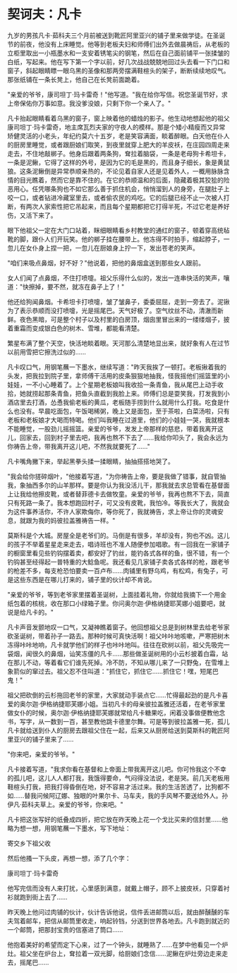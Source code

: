 <link href="../../../css/style.css" rel="stylesheet" type="text/css" />

# 契诃夫：凡卡

<div class="p">

九岁的男孩凡卡·茹科夫三个月前被送到靴匠阿里亚兴的铺子里来做学徒。在圣诞节的前夜，他没有上床睡觉。他等到老板夫妇和师傅们出外去做晨祷后，从老板的立柜里取出一小瓶墨水和一支安着锈笔尖的钢笔，然后在自己面前铺平一张揉皱的白纸，写起来。他在写下第一个字以前，好几次战战兢兢地回过头去看一下门口和窗子，斜起眼睛瞟一眼乌黑的圣像和那两旁摆满鞋楦头的架子，断断续续地叹气。那张纸铺在一条长凳上，他自己在长凳前面跪着。

"亲爱的爷爷，康司坦丁·玛卡雷奇！"他写道。"我在给你写信。祝您圣诞节好，求上帝保佑你万事如意。我没爹没娘，只剩下你一个亲人了。"

凡卡抬起眼睛看着乌黑的窗子，窗上映着他的蜡烛的影子。他生动地想起他的祖父康司坦丁·玛卡雷奇，地主席瓦烈夫家的守夜人的模样。那是个矮小精瘦而又异常矫健灵活的小老头，年纪约莫六十五岁，老是笑容满面，睒着醉眼。白天他在仆人的厨房里睡觉，或者跟厨娘们取笑，到夜里就穿上肥大的羊皮袄，在庄园四周走来走去，不住地敲梆子。他身后跟着两条狗，耷拉着脑袋，一条是老母狗卡希坦卡，一条是泥鳅，它得了这样的外号，是因为它的毛是黑的，而且身子细长，象是黄鼠狼。这条泥鳅倒是异常恭顺亲热的，不论见着自家人还是见着外人，一概用脉脉含情的目光瞧着，然而它是靠不住的。在它的恭顺温和的后面，隐藏着极其狡狯的险恶用心。任凭哪条狗也不如它那么善于抓住机会，悄悄溜到人的身旁，在腿肚子上咬一口，或者钻进冷藏室里去，或者偷农民的鸡吃。它的后腿已经不止一次被人打断，有两次人家索性把它吊起来，而且每个星期都把它打得半死，不过它老是养好伤，又活下来了。

眼下他祖父一定在大门口站着，眯细眼睛看乡村教堂的通红的窗子，顿着穿高统毡靴的脚，跟仆人们开玩笑。他的梆子挂在腰带上。他冻得不时拍手，缩起脖子，一忽儿在女仆身上捏一把，一忽儿在厨娘身上拧一下，发出苍老的笑声。

"咱们来吸点鼻烟，好不好？"他说着，把他的鼻烟盒送到那些女人跟前。

女人们闻了点鼻烟，不住打喷嚏。祖父乐得什么似的，发出一连串快活的笑声，嚷道："快擦掉，要不然，就冻在鼻子上了！"

他还给狗闻鼻烟。卡希坦卡打喷嚏，皱了皱鼻子，委委屈屈，走到一旁去了。泥锹为了表示恭顺而没打喷嚏，光是摇尾巴。天气好极了。空气纹丝不动，清澈而新鲜。夜色黑暗，可是整个村子以及村里的白房顶，烟囱里冒出来的一缕缕烟子，披着重霜而变成银白色的树木、雪堆，都能看清楚。

繁星布满了整个天空，快活地睒着眼。天河那么清楚地显出来，就好象有人在过节以前用雪把它擦洗过似的……

凡卡叹口气，用钢笔蘸一下墨水，继续写道："昨天我挨了一顿打。老板揪着我的头发，把我拉到院子里，拿师傅干活用的皮条狠狠地抽我，怪我摇他们摇篮里的小娃娃，一不小心睡着了。上个星期老板娘叫我收拾一条青鱼，我从尾巴上动手收拾，她就捞起那条青鱼，把鱼头直截到我脸上来。师傅们总是耍笑我，打发我到小酒店里去打酒，怂恿我偷老板的黄瓜，老板随手捞到什么就用什么打我。吃食是什么也没有。早晨吃面包，午饭喝稀粥，晚上又是面包，至于茶啦，白菜汤啦，只有老板和老板娘才大喝而特喝。他们叫我睡在过道里，他们的小娃娃一哭，我就根本不能睡觉，一股劲儿摇摇篮。亲爱的爷爷，发发上帝那样的慈悲，带着我离开这儿，回家去，回到村子里去吧，我再也熬不下去了……我给你叩头了，我会永远为你祷告上帝，带我离开这儿吧，不然我就要死了……"

凡卡嘴角撇下来，举起黑拳头揉一揉眼睛，抽抽搭搭地哭了。

"我会给你搓碎烟叶，"他接着写道，"为你祷告上帝，要是我做了错事，就自管抽我，象抽西多尔的山羊那样。要是你认为我没活儿干，那我就去求总管看在基督面上让我给他擦皮靴，或者替菲德卡去做牧童。亲爱的爷爷，我再也熬不下去，简直只有死路一条了。我本想跑回村子，可又没有皮靴，我怕冷。等我长大了，我就会为这件事养活你，不许人家欺侮你，等你死了，我就祷告，求上帝让你的灵魂安息，就跟为我的妈彼拉盖雅祷告一样。"

莫斯科是个大城。房屋全是老爷们的。马倒是有很多，羊却没有，狗也不凶。这儿的孩子不举着星星走来走去，唱诗班也不准人随便参加唱歌。有一回我在一家铺子的橱窗里看见些钓钩摆着卖，都安好了钓丝，能钓各式各样的鱼，很不错，有一个钓钩甚至经得起一普特重的大鲶鱼呢。我还看见几家铺子卖各式各样的枪，跟老爷的枪差不多，每支枪恐怕要卖一百卢布……肉铺里有野乌鸡，有松鸡，有兔子，可是这些东西是在哪儿打来的，铺子里的伙计却不肯说。

"亲爱的爷爷，等到老爷家里摆着圣诞树，上面挂着礼物，你就给我摘下一个用金纸包着的核桃，收在那口小绿箱子里。你问奥尔迦·伊格纳捷耶芙娜小姐要吧，就说是给凡卡的。"

凡卡声音发颤地叹一口气，又凝神瞧着窗子。他回想祖父总是到树林里去给老爷家砍圣诞树，带着孙子一路去。那种时候可真快活啊！祖父咔咔地咳嗽，严寒把树木冻得咔咔地响，凡卡就学他们的样子也咔咔地叫。往往在砍树以前，祖父先吸完一袋烟，闻很久的鼻烟，讪笑冻僵的凡卡……那些做圣诞树用的小云杉披着白霜，站在那儿不动，等着看它们谁先死掉。冷不防，不知从哪儿来了一只野兔，在雪堆上象箭似的窜过去。祖父忍不住叫道："抓住它，抓住它……抓住它！嘿，短尾巴鬼！"

祖父把砍倒的云杉拖回老爷的家里，大家就动手装点它……忙得最起劲的是凡卡喜爱的奥尔迦·伊格纳捷耶芙娜小姐。当初凡卡的母亲彼拉盖雅还活着，在老爷家里做女仆的时候，奥尔迦·伊格纳捷耶芙娜就常给凡卡糖果吃，闲着没事做便教他念书，写字，从一数到一百，甚至教他跳卡德里尔舞。可是等到彼拉盖雅一死，孤儿凡卡就给送到仆人的厨房去跟祖父住在一起，后来又从厨房给送到莫斯科的靴匠阿里亚兴的铺子里来了……

"你来吧，亲爱的爷爷。"

凡卡接着写道，"我求你看在基督和上帝面上带我离开这儿吧。你可怜我这个不幸的孤儿吧，这儿人人都打我，我饿得要命，气闷得没法说，老是哭。前几天老板用鞋楦头打我，把我打得昏倒在地，好不容易才活过来。我的生活苦透了，比狗都不如……替我问候阿辽娜、独眼的叶果尔卡、马车夫，我的手风琴不要送给外人。孙伊凡·茹科夫草上。亲爱的爷爷，你来吧。"

凡卡把这张写好的纸叠成四折，把它放在昨天晚上花一个戈比买来的信封里……他略为想一想，用钢笔蘸一下墨水，写下地址：

寄交乡下祖父收

然后他搔一下头皮，再想一想，添了几个字：

康司坦丁·玛卡雷奇

他写完信而没有人来打扰，心里感到满意，就戴上帽子，顾不上披皮袄，只穿着衬衫就跑到街上去了……

昨天晚上他问过肉铺的伙计，伙计告诉他说，信件丢进邮筒以后，就由醉醺醺的车夫驾着邮车，把信从邮筒里收走，响起铃铛，分送到世界各地去。凡卡跑到就近的一个邮筒，把那封宝贵的信塞进了筒口……

他抱着美好的希望而定下心来，过了一个钟头，就睡熟了……在梦中他看见一个炉灶。祖父坐在炉台上，耷拉着一双光脚，给厨娘们念信……泥鳅在炉灶旁边走来走去，摇尾巴……